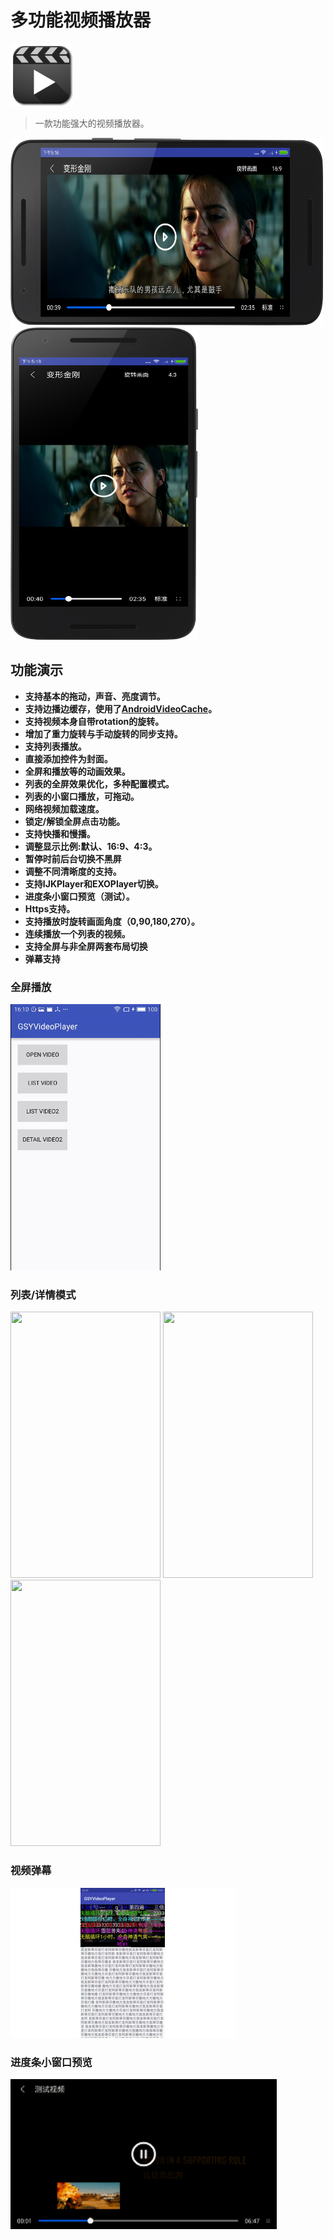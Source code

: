 # 多功能视频播放器

<img src="https://github.com/guoxiaoxing/ijkplayer-extension/raw/master/art/ijkplayer_extension.png" width="100" height="100"/>

> 一款功能强大的视频播放器。

<img src="https://github.com/guoxiaoxing/ijkplayer-extension/raw/master/art/video_player_1.png" width="500" height="300"/>

<img src="https://github.com/guoxiaoxing/ijkplayer-extension/raw/master/art/video_player_2.png" width="300" height="500"/>


## 功能演示

* **支持基本的拖动，声音、亮度调节。**
* **支持边播边缓存，使用了[AndroidVideoCache](https://github.com/danikula/AndroidVideoCache)。**
* **支持视频本身自带rotation的旋转。**
* **增加了重力旋转与手动旋转的同步支持。**
* **支持列表播放。**
* **直接添加控件为封面。**
* **全屏和播放等的动画效果。**
* **列表的全屏效果优化，多种配置模式。**
* **列表的小窗口播放，可拖动。**
* **网络视频加载速度。**
* **锁定/解锁全屏点击功能。**
* **支持快播和慢播。**
* **调整显示比例:默认、16:9、4:3。**
* **暂停时前后台切换不黑屏**
* **调整不同清晰度的支持。**
* **支持IJKPlayer和EXOPlayer切换。**
* **进度条小窗口预览（测试）。**
* **Https支持。**
* **支持播放时旋转画面角度（0,90,180,270）。**
* **连续播放一个列表的视频。**
* **支持全屏与非全屏两套布局切换**
* **弹幕支持**

### 全屏播放

<img src="https://github.com/guoxiaoxing/ijkplayer-extension/raw/master/art/01.gif" width="240px" height="426px"/>

### 列表/详情模式

<img src="https://github.com/guoxiaoxing/ijkplayer-extension/raw/master/art/02.gif" width="240px" height="426px"/>
<img src="https://github.com/guoxiaoxing/ijkplayer-extension/raw/master/art/05.gif" width="240px" height="426px"/>
<img src="https://github.com/guoxiaoxing/ijkplayer-extension/raw/master/art/04.gif" width="240px" height="426px"/>

### 视频弹幕

<img src="https://github.com/guoxiaoxing/ijkplayer-extension/raw/master/art/09.gif" width="360px" height="240px"/>

### 进度条小窗口预览

<img src="https://github.com/guoxiaoxing/ijkplayer-extension/raw/master/art/07.gif" width="426px" height="240px"/>

